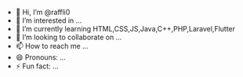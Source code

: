 - 👋 Hi, I’m @raffli0
- 👀 I’m interested in ...
- 🌱 I’m currently learning HTML,CSS,JS,Java,C++,PHP,Laravel,Flutter
- 💞️ I’m looking to collaborate on ...
- 📫 How to reach me ...
- 😄 Pronouns: ...
- ⚡ Fun fact: ...

<!---
raffli0/raffli0 is a ✨ special ✨ repository because its `README.md` (this file) appears on your GitHub profile.
You can click the Preview link to take a look at your changes.
--->
